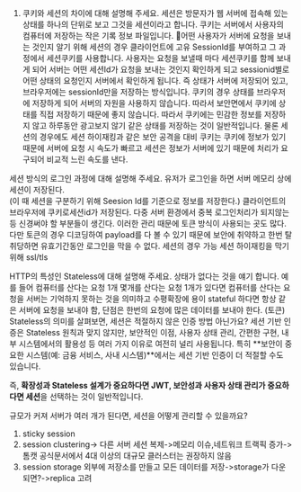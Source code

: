 1. 쿠키와 세션의 차이에 대해 설명해 주세요.
	세션은 방문자가 웹 서버에 접속해 있는 상태를 하나의 단위로 보고 그것을 세션이라고 합니다. 
	쿠키는 서버에서 사용자의 컴퓨터에 저장하는 작은 기록 정보 파일입니다.
	 어떤 사용자가 서버에 요청을 보내는 것인지 알기 위해 세션의 경우 클라이언트에 고유 SessionId를 부여하고 그 과정에서 세션쿠키를 사용합니다.
	 사용자는 요청을 보낼때 마다 세션쿠키를 함께 보내게 되어 서버는 어떤 세션Id가 요청을 보내는 것인지 확인하게 되고 sessionid별로 어떤 상태의 요청인지 서버에서 확인하게 됩니다. 즉 상태가 서버에 저장되어 있고, 브라우저에는 sessionId만을 저장하는 방식입니다.
	 쿠키의 경우 상태를 브라우저에 저장하게 되어 서버의 자원을 사용하지 않습니다. 
	 따라서 보안면에서 쿠키에 상태를 직접 저장하기 때문에 좋지 않습니다. 따라서 쿠키에는 민감한 정보를 저장하지 않고 하루동안 광고보지 않기 같은 상태를 저장하는 것이 일반적입니다.
	 물론 세션의 경우에도 세션 하이재킹과 같은 보안 공격을 대비
	 쿠키는 쿠키에 정보가 있기 때문에 서버에 요청 시 속도가 빠르고 
	세션은 정보가 서버에 있기 때문에 처리가 요구되어 비교적 느린 속도를 낸다.


	
세션 방식의 로그인 과정에 대해 설명해 주세요.
	 유저가 로그인을 하면 서버 메모리 상에 세션이 저장된다.  
    (이 때 세션을 구분하기 위해 Seesion Id를 기준으로 정보를 저장한다.)
	클라이언트의 브라우저에 쿠키로세션id가 저장된다.
	다중 서버 환경에서 중복 로그인처리가 되지않는등 신경써야 할 부분들이 생긴다. 이러한 관리 때문에 토큰 방식이 사용되는 곳도 많다.
	다만 토큰의 경우 디코딩하여 payload를 다 볼 수 있기 때문에 보안에 취약하고 한번 탈취당하면 유효기간동안 로그인을 막을 수 없다. 세션의 경우 가능
	 세션 하이재킹을 막기위해 ssl/tls





HTTP의 특성인 Stateless에 대해 설명해 주세요.
	 상태가 없다는 것을 얘기 합니다.  예를 들어 컴퓨터를 산다는 요청 1개 몇개를 산다는 요청 1개가 있다면 컴퓨터를 산다는 요청을 서버는 기억하지 못하는 것을 의미하고
	 수평확장에 용이 stateful 하다면 항상 같은 서버에 요청을 보내야 함, 
	 단점은 한번의 요청에 많은 데이터를 보내야 한다. (토큰)
Stateless의 의미를 살펴보면, 세션은 적절하지 않은 인증 방법 아닌가요?
	 세션 기반 인증은 Stateless 원칙과 맞지 않지만, 보안적인 이점, 사용자 상태 관리, 간편한 구현, 내부 시스템에서의 활용성 등 여러 가지 이유로 여전히 널리 사용됩니다. 특히 **보안이 중요한 시스템(예: 금융 서비스, 사내 시스템)**에서는 세션 기반 인증이 더 적절할 수도 있습니다.

즉, **확장성과 Stateless 설계가 중요하다면 JWT, 보안성과 사용자 상태 관리가 중요하다면 세션**을 선택하는 것이 일반적입니다.
		
 규모가 커져 서버가 여러 개가 된다면, 세션을 어떻게 관리할 수 있을까요?
   1. sticky session
   2. session clustering-> 다른 서버 세션 복제->메모리 이슈,네트워크 트랙픽 증가->톰캣 공식문서에서 4대 이상의 대규모 클러스터는 권장하지 않음
   3. session storage
	외부에 저장소를 만들고 모든 데이터를 저장->storage가 다운되면?->replica 고려